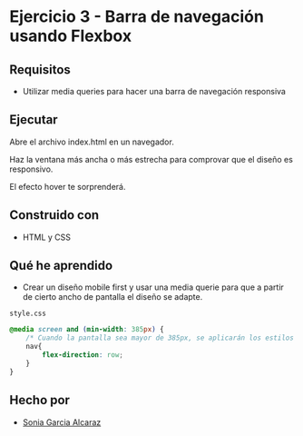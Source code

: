 # Ejercicio 3 - Barra de navegación usando Flexbox

## Requisitos
- Utilizar media queries para hacer una barra de navegación responsiva

## Ejecutar

Abre el archivo index.html en un navegador.

Haz la ventana más ancha o más estrecha para comprovar que el diseño es responsivo.

El efecto hover te sorprenderá.

## Construido con

* HTML y CSS

## Qué he aprendido

* Crear un diseño mobile first y usar una media querie para que a partir de cierto ancho de pantalla el diseño se adapte.

`style.css`
```css
@media screen and (min-width: 385px) {
    /* Cuando la pantalla sea mayor de 385px, se aplicarán los estilos indicados */
    nav{
        flex-direction: row;
    }
}
```

## Hecho por

* [Sonia Garcia Alcaraz](https://github.com/Esemega)